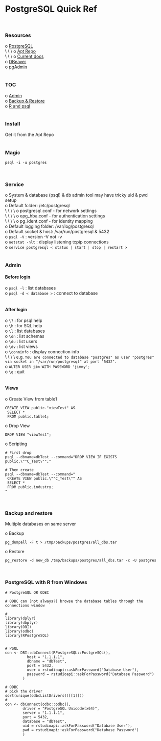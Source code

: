 
# PostgreSQL Quick Ref
<br>


### Resources

o [PostgreSQL](https://www.postgresql.org/)  
  \  \  \ o [Apt Repo](https://www.postgresql.org/download/linux/ubuntu/)  
  \  \  \ o [Current docs](https://www.postgresql.org/docs/current/)  
o [DBeaver](https://dbeaver.io/)  
o [pgAdmin](https://www.pgadmin.org/)  
<br>

### TOC
o [Admin](#admin)  
o [Backup & Restore](#backup-and-restore)  
o [R and psql](#postgresql-with-r-from-windows)  
<br>

### Install
Get it from the Apt Repo  
<br>

### Magic
```
psql -i -u postgres
````
<br>

### Service  
o System & database (psql) & db admin tool may have tricky uid & pwd setup  
o Default folder: /etc/postgresql  
  \ \ \ \ o postgresql.conf - for network settings  
  \ \ \ \ o opg_hba.conf - for authentication settings  
  \ \ \ \ o pg_ident.conf - for identity mapping  
o Default logging folder: /var/log/postgresql  
o Default socket & host: /var/run/postgresql & 5432  
o ` psql -V ` : version -V not -v  
o ` netstat -nlt ` : display listening tcpip connections  
o ` service postgresql < status | start | stop | restart > `  
<br>

### Admin
#### Before login  
o ` psql -l ` : list databases  
o ` psql -d < database > ` : connect to database  
<br>

#### After login  
o ` \? ` : for psql help  
o ` \h ` : for SQL help  
o ` \l ` : list databases  
o ` \dn ` : list schemas  
o ` \du ` : list users  
o ` \dv ` : list views  
o ` \conninfo ` : display connection info  
  \ \ \ \ e.g. `You are connected to database "postgres" as user "postgres" via socket in "/var/run/postgresql" at port "5432".`  
o ` ALTER USER jim WITH PASSWORD 'jimmy'; `  
o ` \q ` : quit  
<br>

#### Views
o Create View from table1
```
CREATE VIEW public."viewTest" AS
 SELECT *
 FROM public.table1;
```
o Drop View
```
DROP VIEW "viewTest";
```
o Scripting
```
# First drop
psql --dbname=dbTest --command="DROP VIEW IF EXISTS public.\""C_Test\"";"

# Then create
psql --dbname=dbTest --command="
 CREATE VIEW public.\""C_Test\"" AS 
 SELECT * 
 FROM public.industry;
"
```
<br>

### Backup and restore
Multiple databases on same server

o Backup
```
pg_dumpall -F t > /tmp/backups/postgres/all_dbs.tar  
```
o Restore
```
pg_restore -d new_db /tmp/backups/postgres/all_dbs.tar -c -U postgres
```

<br>

### PostgreSQL with R from Windows
```
# PostgreSQL OR ODBC

# ODBC can (not always?) browse the database tables through the connections window

#
library(dplyr)
library(dbplyr)
library(DBI)
library(odbc)
library(RPostgreSQL)


# PSQL
con <- DBI::dbConnect(RPostgreSQL::PostgreSQL(),
          host = "1.1.1.1",
          dbname = "dbTest",
          port = 5432,
          user = rstudioapi::askForPassword("Database User"),
          password = rstudioapi::askForPassword("Database Password")
        )

# ODBC
# pick the driver
sort(unique(odbcListDrivers()[[1]]))
#
con <- dbConnect(odbc::odbc(),
        driver = "PostgreSQL Unicode(x64)",
        server = "1.1.1.1",
        port = 5432,
        database = "dbTest",
        uid = rstudioapi::askForPassword("Database User"),
        pwd = rstudioapi::askForPassword("Database Password")
        )
```


<br><br>

